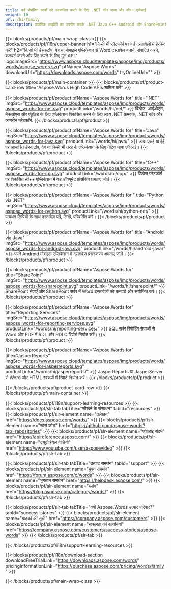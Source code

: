 ```yaml
---
title: वर्ड प्रोसेसिंग कार्यों को स्वचालित करने के लिए .NET कोर जावा और सी++ एपीआई 
weight: 10
url: /hi/family
description: प्रासंगिक लाइब्रेरी का उपयोग करके .NET Java C++ Android और SharePoint से Microsoft Word दस्तावेज़ प्रारूप पढ़ें और निर्यात करें। SSRS और JasperReports में फ़ाइलें निर्यात करें
---
```


{{< blocks/products/pf/main-wrap-class >}}
{{< blocks/products/pf/i18n/upper-banner h1="किसी भी प्लेटफ़ॉर्म पर वर्ड दस्तावेज़ों में हेरफेर करें" h2="किसी भी डेस्कटॉप, वेब या मोबाइल एप्लिकेशन से Word दस्तावेज़ बनाने, संपादित करने, कनवर्ट करने और प्रिंट करने के लिए मूल API." logoImageSrc="https://www.aspose.cloud/templates/aspose/img/products/words/aspose_words.svg" pfName="Aspose.Words" downloadUrl="https://downloads.aspose.com/words" tryOnlineUrl="" >}}

{{< blocks/products/pf/main-container >}}
{{< blocks/products/pf/product-card-row title="Aspose.Words High Code APIs शामिल करें" >}}

{{< blocks/products/pf/product pfName="Aspose.Words for" title=".NET" imgSrc="https://www.aspose.cloud/templates/aspose/img/products/words/aspose_words-for-net.svg" productLink="/words/hi/net/" >}}
विंडोज, आईओएस, मैकओएस और एंड्रॉइड के लिए एप्लिकेशन विकसित करने के लिए लक्ष्य .NET फ्रेमवर्क, .NET कोर और ज़ामरीन प्लेटफॉर्म.
{{< /blocks/products/pf/product >}}

{{< blocks/products/pf/product pfName="Aspose.Words for" title="Java" imgSrc="https://www.aspose.cloud/templates/aspose/img/products/words/aspose_words-for-java.svg" productLink="/words/hi/java/" >}}
जावा एसई या ईई पर आधारित डेस्कटॉप, वेब या किसी भी तरह के एप्लिकेशन के लिए नेटिव जावा एपीआई।
{{< /blocks/products/pf/product >}}

{{< blocks/products/pf/product pfName="Aspose.Words for" title="C++" imgSrc="https://www.aspose.cloud/templates/aspose/img/products/words/aspose_words-for-cpp.svg" productLink="/words/hi/cpp/" >}}
विंडोज प्लेटफॉर्म पर विकसित सी++ एप्लिकेशन में वर्ड डॉक्यूमेंट प्रोसेसिंग क्षमताएं जोड़ें।
{{< /blocks/products/pf/product >}}

{{< blocks/products/pf/product pfName="Aspose.Words for " title="Python via .NET" imgSrc="https://www.aspose.cloud/templates/aspose/img/products/words/aspose_words-for-python.svg" productLink="/words/hi/python-net/" >}}
पायथन लिपियों के साथ दस्तावेज़ पढ़ें, लिखें, परिवर्तित करें।
{{< /blocks/products/pf/product >}}


{{< blocks/products/pf/product pfName="Aspose.Words for" title="Android via Java" imgSrc="https://www.aspose.cloud/templates/aspose/img/products/words/aspose_words-for-android-java.svg" productLink="/words/hi/android-java/" >}}
अपने Android मोबाइल एप्लिकेशन में दस्तावेज़ प्रसंस्करण क्षमताएं जोड़ें।
{{< /blocks/products/pf/product >}}

{{< blocks/products/pf/product pfName="Aspose.Words for" title="SharePoint" imgSrc="https://www.aspose.cloud/templates/aspose/img/products/words/aspose_words-for-sharepoint.svg" productLink="/words/hi/sharepoint/" >}}
SharePoint सेवाएँ और SharePoint सर्वर में Word दस्तावेज़ों को कनवर्ट और संयोजित करें।
{{< /blocks/products/pf/product >}}

{{< blocks/products/pf/product pfName="Aspose.Words for" title="Reporting Services" imgSrc="https://www.aspose.cloud/templates/aspose/img/products/words/aspose_words-for-reporting-services.svg" productLink="/words/hi/reporting-services/" >}}
SQL सर्वर रिपोर्टिंग सेवाओं से Word और PDF में RDL और RDLC रिपोर्ट निर्यात करें।
{{< /blocks/products/pf/product >}}

{{< blocks/products/pf/product pfName="Aspose.Words for" title="JasperReports" imgSrc="https://www.aspose.cloud/templates/aspose/img/products/words/aspose_words-for-jasperreports.svg" productLink="/words/hi/jasperreports/" >}}
JasperReports या JasperServer से Word और HTML स्वरूपों में रिपोर्ट निर्यात करें।
{{< /blocks/products/pf/product >}}

{{< /blocks/products/pf/product-card-row >}}
{{< /blocks/products/pf/main-container >}}

{{< blocks/products/pf/i18n/support-learning-resources >}}
{{< blocks/products/pf/slr-tab tabTitle="सीखने के संसाधन" tabId="resources" >}}
{{< blocks/products/pf/slr-element name="प्रलेखन" href="https://docs.aspose.com/words/" >}}
{{< blocks/products/pf/slr-element name="सोर्स कोड" href="https://github.com/aspose-words?tab=repositories" >}}
{{< blocks/products/pf/slr-element name="एपीआई संदर्भ" href="https://apireference.aspose.com/" >}}
{{< blocks/products/pf/slr-element name="ट्यूटोरियल वीडियो" href="https://www.youtube.com/user/asposevideo" >}}
{{< /blocks/products/pf/slr-tab >}}

{{< blocks/products/pf/slr-tab tabTitle="उत्पाद समर्थन" tabId="support" >}}
{{< blocks/products/pf/slr-element name="मुफ्त समर्थन" href="https://forum.aspose.com/c/words" >}}
{{< blocks/products/pf/slr-element name="भुगतान समर्थन" href="https://helpdesk.aspose.com/" >}}
{{< blocks/products/pf/slr-element name="ब्लॉग" href="https://blog.aspose.com/category/words/" >}}
{{< /blocks/products/pf/slr-tab >}}

{{< blocks/products/pf/slr-tab tabTitle="क्यों Aspose.Words उत्पाद परिवार?" tabId="success-stories" >}}
{{< blocks/products/pf/slr-element name="ग्राहकों की सूची" href="https://company.aspose.com/customers" >}}
{{< blocks/products/pf/slr-element name="सफलता की कहानियां" href="https://company.aspose.com/customers/success-stories/aspose-words" >}}
{{< /blocks/products/pf/slr-tab >}}

{{< /blocks/products/pf/i18n/support-learning-resources >}}

{{< blocks/products/pf/i18n/download-section downloadFreeTrialLink="https://downloads.aspose.com/words" pricingInformationLink="https://purchase.aspose.com/pricing/words/family" >}}

{{< /blocks/products/pf/main-wrap-class >}}